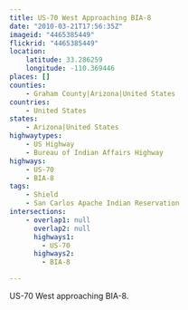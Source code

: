 ```yaml
---
title: US-70 West Approaching BIA-8
date: "2010-03-21T17:56:35Z"
imageid: "4465385449"
flickrid: "4465385449"
location:
    latitude: 33.286259
    longitude: -110.369446
places: []
counties:
    - Graham County|Arizona|United States
countries:
    - United States
states:
    - Arizona|United States
highwaytypes:
    - US Highway
    - Bureau of Indian Affairs Highway
highways:
    - US-70
    - BIA-8
tags:
    - Shield
    - San Carlos Apache Indian Reservation
intersections:
    - overlap1: null
      overlap2: null
      highways1:
        - US-70
      highways2:
        - BIA-8

---
```

US-70 West approaching BIA-8.